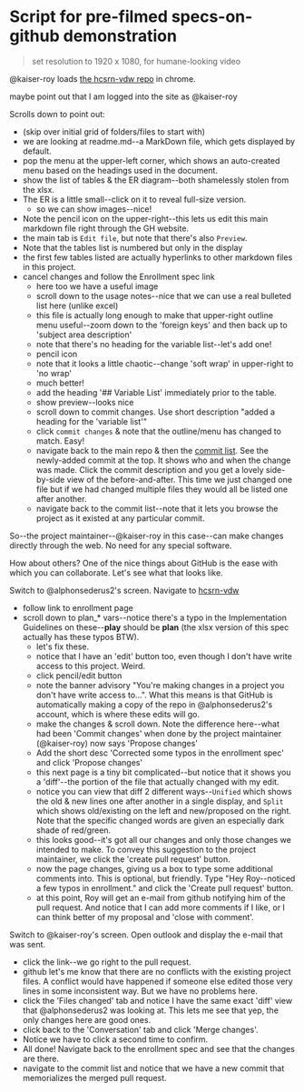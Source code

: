 # Script for pre-filmed specs-on-github demonstration

> set resolution to 1920 x 1080, for humane-looking video

@kaiser-roy loads [the hcsrn-vdw repo](https://github.com/kaiser-roy/hcsrn-vdw) in chrome.

maybe point out that I am logged into the site as @kaiser-roy

Scrolls down to point out:

- (skip over initial grid of folders/files to start with)
- we are looking at readme.md--a MarkDown file, which gets displayed by default.
- pop the menu at the upper-left corner, which shows an auto-created menu based on the headings used in the document.
- show the list of tables & the ER diagram--both shamelessly stolen from the xlsx.
- The ER is a little small--click on it to reveal full-size version.
  - so we can show images--nice!
- Note the pencil icon on the upper-right--this lets us edit this main markdown file right through the GH website.
- the main tab is `Edit file`, but note that there's also `Preview`.
- Note that the tables list is numbered but only in the display
- the first few tables listed are actually hyperlinks to other markdown files in this project.
- cancel changes and follow the Enrollment spec link
  - here too we have a useful image
  - scroll down to the usage notes--nice that we can use a real bulleted list here (unlike excel)
  - this file is actually long enough to make that upper-right outline menu useful--zoom down to the 'foreign keys' and then back up to 'subject area description'
  - note that there's no heading for the variable list--let's add one!
  - pencil icon
  - note that it looks a little chaotic--change 'soft wrap' in upper-right to 'no wrap'
  - much better!
  - add the heading '## Variable List' immediately prior to the table.
  - show preview--looks nice
  - scroll down to commit changes. Use short description "added a heading for the 'variable list'"
  - click `commit changes` & note that the outline/menu has changed to match. Easy!
  - navigate back to the main repo & then the [commit list](https://github.com/kaiser-roy/hcsrn-vdw/commits/main).  See the newly-added commit at the top. It shows who and when the change was made. Click the commit description and you get a lovely side-by-side view of the before-and-after. This time we just changed one file but if we had changed multiple files they would all be listed one after another.
  - navigate back to the commit list--note that it lets you browse the project as it existed at any particular commit.

So--the project maintainer--@kaiser-roy in this case--can make changes directly through the web. No need for any special software.

How about others? One of the nice things about GitHub is the ease with which you can collaborate. Let's see what that looks like.

Switch to @alphonsederus2's screen.
Navigate to [hcsrn-vdw](https://github.com/kaiser-roy/hcsrn-vdw)

- follow link to enrollment page
- scroll down to plan_* vars--notice there's a typo in the Implementation Guidelines on these--**play** should be **plan** (the xlsx version of this spec actually has these typos BTW).
  - let's fix these.
  - notice that I have an 'edit' button too, even though I don't have write access to this project. Weird.
  - click pencil/edit button
  - note the banner advisory "You're making changes in a project you don't have write access to...".  What this means is that GitHub is automatically making a copy of the repo in @alphonsederus2's account, which is where these edits will go.
  - make the changes & scroll down.  Note the difference here--what had been 'Commit changes' when done by the project maintainer (@kaiser-roy) now says 'Propose changes'
  - Add the short desc 'Corrected some typos in the enrollment spec'  and click 'Propose changes'
  - this next page is a tiny bit complicated--but notice that it shows you a 'diff'--the portion of the file that actually changed with my edit.
  - notice you can view that diff 2 different ways--`Unified` which shows the old & new lines one after another in a single display, and `Split` which shows old/existing on the left and new/proposed on the right.  Note that the specific changed words are given an especially dark shade of red/green.
  - this looks good--it's got all our changes and only those changes we intended to make.  To convey this suggestion to the project maintainer, we click the 'create pull request' button.
  - now the page changes, giving us a box to type some additional comments into. This is optional, but friendly.  Type "Hey Roy--noticed a few typos in enrollment." and click the 'Create pull request' button.
  - at this point, Roy will get an e-mail from github notifying him of the pull request.  And notice that I can add more comments if I like, or I can think better of my proposal and 'close with comment'.

Switch to @kaiser-roy's screen. Open outlook and display the e-mail that was sent.

- click the link--we go right to the pull request.
- github let's me know that there are no conflicts with the existing project files. A conflict would have happened if someone else edited those very lines in some inconsistent way. But we have no problems here.
- click the 'Files changed' tab and notice I have the same exact 'diff' view that @alphonsederus2 was looking at.  This lets me see that yep, the only changes here are good ones.
- click back to the 'Conversation' tab and click 'Merge changes'.
- Notice we have to click a second time to confirm.
- All done! Navigate back to the enrollment spec and see that the changes are there.
- navigate to the commit list and notice that we have a new commit that memorializes the merged pull request.





